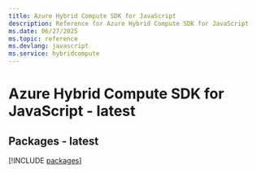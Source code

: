 ```yaml
---
title: Azure Hybrid Compute SDK for JavaScript
description: Reference for Azure Hybrid Compute SDK for JavaScript
ms.date: 06/27/2025
ms.topic: reference
ms.devlang: javascript
ms.service: hybridcompute
---
```

# Azure Hybrid Compute SDK for JavaScript - latest
## Packages - latest
[!INCLUDE [packages](hybrid-compute-index.md)]